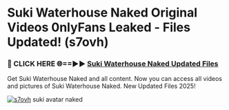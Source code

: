 # Suki Waterhouse Naked Original Videos 0nlyFans Leaked - Files Updated! (s7ovh)

<h3>🔴 CLICK HERE 🌐==►► <a href="https://tinyurl.com/up5wt9bj" rel="nofollow">Suki Waterhouse Naked Updated Files</a></h3>

Get Suki Waterhouse Naked and all content. Now you can access all videos and pictures of Suki Waterhouse Naked. New Updated Files 2025!

[![s7ovh](https://i.imgur.com/ABiUzMV.gif)](https://tinyurl.com/up5wt9bj)
suki avatar naked